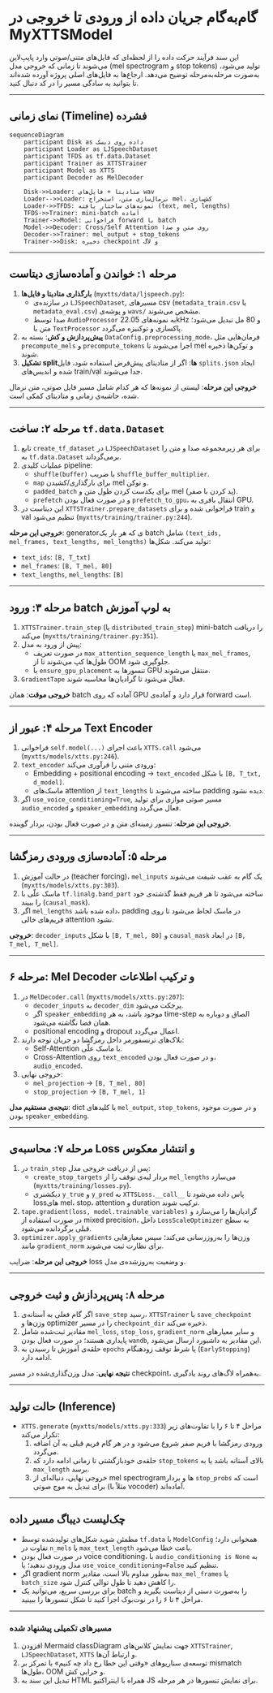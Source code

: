 # گام‌به‌گام جریان داده از ورودی تا خروجی در MyXTTSModel

این سند فرآیند حرکت داده را از لحظه‌ای که فایل‌های متنی/صوتی وارد پایپ‌لاین می‌شوند تا زمانی که خروجی مدل (mel spectrogram و stop tokens) تولید می‌شود، به‌صورت مرحله‌به‌مرحله توضیح می‌دهد. ارجاع‌ها به فایل‌های اصلی پروژه آورده شده‌اند تا بتوانید به سادگی مسیر را در کد دنبال کنید.

---

## نمای زمانی (Timeline) فشرده
```mermaid
sequenceDiagram
    participant Disk as داده روی دیسک
    participant Loader as LJSpeechDataset
    participant TFDS as tf.data.Dataset
    participant Trainer as XTTSTrainer
    participant Model as XTTS
    participant Decoder as MelDecoder

    Disk->>Loader: متادیتا + فایل‌های wav
    Loader-->>Loader: نرمال‌سازی متن، استخراج mel، کش‌سازی
    Loader->>TFDS: نمونه‌های ساختار یافته (text, mel, lengths)
    TFDS->>Trainer: mini-batch آماده
    Trainer->>Model: فراخوانی forward با batch
    Model->>Decoder: Cross/Self Attention روی متن و صدا
    Decoder->>Trainer: mel_output + stop_tokens
    Trainer->>Disk: ذخیره checkpoint و لاگ
```

---

## مرحله ۱: خواندن و آماده‌سازی دیتاست
1. **بارگذاری متادیتا و فایل‌ها** (`myxtts/data/ljspeech.py`):
   - در سازنده‌ی `LJSpeechDataset`, مسیرهای csv (`metadata_train.csv` یا `metadata_eval.csv`) و پوشه‌ی `wavs/` مشخص می‌شوند.
   - صدا توسط `AudioProcessor` به نمونه‌های 22.05kHz و 80 مل تبدیل می‌شود؛ متن با `TextProcessor` پاکسازی و توکنیزه می‌گردد.
2. **پیش‌پردازش و کش**: بسته به `DataConfig.preprocessing_mode`، فرمان‌هایی مثل `precompute_mels` و `precompute_tokens` اجرا می‌شوند تا mel و توکن‌ها ذخیره شوند.
3. **تشکیل splitها**: اگر از متادیتای پیش‌فرض استفاده شود، فایل `splits.json` ایجاد شده و اندیس‌های train/val جدا می‌شوند.

**خروجی این مرحله**: لیستی از نمونه‌ها که هر کدام شامل مسیر فایل صوتی، متن نرمال شده، حاشیه‌ی زمانی و متادیتای کمکی است.

---

## مرحله ۲: ساخت `tf.data.Dataset`
1. تابع `create_tf_dataset` در `LJSpeechDataset` برای هر زیرمجموعه صدا و متن را به `tf.data.Dataset` برمی‌گرداند.
2. عملیات کلیدی pipeline:
   - `shuffle(buffer)` با ضریب `shuffle_buffer_multiplier`.
   - `map` برای بارگذاری/کشیدن mel و توکن.
   - `padded_batch` برای یکدست کردن طول متن و mel (پد کردن با صفر).
   - `prefetch` و در صورت فعال بودن `prefetch_to_gpu`، انتقال بافری به GPU.
3. این دیتاست در `XTTSTrainer.prepare_datasets` فراخوانی شده و برای train و val تنظیم می‌شود (`myxtts/training/trainer.py:244`).

**خروجی این مرحله**: generatorی که هر بار یک batch شامل `(text_ids, mel_frames, text_lengths, mel_lengths)` تولید می‌کند. شکل‌ها:
- `text_ids`: `[B, T_txt]`
- `mel_frames`: `[B, T_mel, 80]`
- `text_lengths`, `mel_lengths`: `[B]`

---

## مرحله ۳: ورود batch به لوپ آموزش
1. `XTTSTrainer.train_step` (یا `distributed_train_step`) mini-batch را دریافت می‌کند (`myxtts/training/trainer.py:351`).
2. پیش از ورود به مدل:
   - در صورت تعریف `max_attention_sequence_length` یا `max_mel_frames`, طول‌ها کپ می‌شوند تا از OOM جلوگیری شود.
   - با `ensure_gpu_placement` تنسورها به GPU منتقل می‌شوند.
3. `GradientTape` فعال می‌شود تا گرادیان‌ها محاسبه شوند.

**خروجی موقت**: همان batch آماده که روی GPU قرار دارد و آماده‌ی forward است.

---

## مرحله ۴: عبور از Text Encoder
1. فراخوانی `self.model(...)` باعث اجرای `XTTS.call` می‌شود (`myxtts/models/xtts.py:246`).
2. `text_encoder` ورودی متنی را فرآوری می‌کند:
   - Embedding + positional encoding → `text_encoded` با شکل `[B, T_txt, d_model]`.
   - ماسک‌های attention از `text_lengths` ساخته می‌شوند تا padding دیده نشود.
3. اگر `use_voice_conditioning=True`, مسیر صوتی موازی برای تولید `audio_encoded` و `speaker_embedding` فعال می‌گردد.

**خروجی این مرحله**: تنسور زمینه‌ای متن و در صورت فعال بودن، بردار گوینده.

---

## مرحله ۵: آماده‌سازی ورودی رمزگشا
1. در حالت آموزش (teacher forcing)، `mel_inputs` یک گام به عقب شیفت می‌شوند (`myxtts/models/xtts.py:303`).
2. ماسک علّی با `tf.linalg.band_part` ساخته می‌شود تا هر فریم فقط گذشته‌ی خود را ببیند (`causal_mask`).
3. اگر `mel_lengths` داده شده باشد، padding در ماسک لحاظ می‌شود تا روی فریم‌های خالی attention نشود.

**خروجی**: `decoder_inputs` با شکل `[B, T_mel, 80]` و `causal_mask` در ابعاد `[B, T_mel, T_mel]`.

---

## مرحله ۶: Mel Decoder و ترکیب اطلاعات
1. در `MelDecoder.call` (`myxtts/models/xtts.py:207`):
   - `decoder_inputs` به `decoder_dim` پرجکت می‌شود.
   - اگر `speaker_embedding` موجود باشد، به هر time-step الصاق و دوباره به همان فضا نگاشته می‌شود.
   - positional encoding و dropout اعمال می‌گردد.
2. بلاک‌های ترنسفورمر داخل رمزگشا دو جریان توجه دارند:
   - Self-Attention با ماسک علّی.
   - Cross-Attention روی `text_encoded` و در صورت فعال بودن، `audio_encoded`.
3. خروجی نهایی:
   - `mel_projection` → `[B, T_mel, 80]`
   - `stop_projection` → `[B, T_mel, 1]`

**نتیجه‌ی مستقیم مدل**: dict با کلیدهای `mel_output`, `stop_tokens`, و در صورت موجود بودن `speaker_embedding`.

---

## مرحله ۷: محاسبه‌ی Loss و انتشار معکوس
1. در `train_step` پس از دریافت خروجی مدل:
   - `create_stop_targets` بردار لبه‌ی توقف را از `mel_lengths` می‌سازد (`myxtts/training/losses.py`).
   - دیکشنری `y_true` و `y_pred` به `XTTSLoss.__call__` پاس داده می‌شود تا lossهای mel، stop، attention و duration ترکیب شوند.
2. `tape.gradient(loss, model.trainable_variables)` گرادیان‌ها را می‌سازد و در صورت استفاده از mixed precision، داخل `LossScaleOptimizer` به سطح قبلی برگردانده می‌شود.
3. `optimizer.apply_gradients` وزن‌ها را به‌روزرسانی می‌کند؛ سپس معیارهایی مانند `gradient_norm` برای نظارت ثبت می‌شوند.

**خروجی این مرحله**: ضرایب loss و وضعیت به‌روزشده‌ی مدل.

---

## مرحله ۸: پس‌پردازش و ثبت خروجی
1. اگر گام فعلی به آستانه‌ی `save_step` رسید، `XTTSTrainer` با `save_checkpoint` وزن‌ها و optimizer را در مسیر `checkpoint_dir` ذخیره می‌کند.
2. مقادیر ثبت‌شده شامل `mel_loss`, `stop_loss`, `gradient_norm` و سایر معیارهای پایداری هستند؛ در صورت فعال بودن `wandb`, این مقادیر به داشبورد ارسال می‌شود.
3. حلقه‌ی آموزش تا رسیدن به `epochs` یا شرط توقف زودهنگام (`EarlyStopping`) ادامه دارد.

**نتیجه نهایی**: مدل وزن‌گذاری‌شده در مسیر checkpoint، به‌همراه لاگ‌های روند یادگیری.

---

## حالت تولید (Inference)
- `XTTS.generate` (`myxtts/models/xtts.py:333`) مراحل ۴ تا ۶ را با تفاوت‌های زیر تکرار می‌کند:
  1. ورودی رمزگشا با فریم صفر شروع می‌شود و در هر گام فریم قبلی به آن اضافه می‌گردد.
  2. حلقه‌ی خودبازگشتی تا زمانی ادامه دارد که `stop_tokens` بالای آستانه باشد یا به `max_length` برسد.
  3. خروجی نهایی، دنباله‌ای از mel spectrogramها و بردار `stop_probs` است که برای تبدیل به موج صوتی (مثلاً با vocoder) آماده‌اند.

---

## چک‌لیست دیباگ مسیر داده
- مطمئن شوید شکل‌های تولیدشده توسط `tf.data` با `ModelConfig` همخوانی دارد؛ تفاوت در `n_mels` یا `max_text_length` باعث خطا می‌شود.
- در صورت فعال بودن voice conditioning، با `audio_conditioning is None` به مدل ورودی ندهید؛ یا `use_voice_conditioning=False` تنظیم کنید.
- اگر gradient norm به‌طور مداوم بالا است، مقادیر `max_mel_frames` یا `batch_size` را کاهش دهید تا طول توالی کنترل شود.
- برای بررسی سریع، می‌توانید یک batch را به‌صورت دستی از دیتاست بگیرید و مراحل ۴ تا ۶ را در نوت‌بوک اجرا کنید تا شکل تنسورها را ببینید.

---

### مسیرهای تکمیلی پیشنهاد شده
1. افزودن Mermaid classDiagram جهت نمایش کلاس‌های `XTTSTrainer`, `LJSpeechDataset`, `XTTS` و ارتباط آن‌ها.
2. توسعه‌ی سناریوهای «وقتی این خطا رخ داد چه کنیم» با تمرکز بر mismatch طول‌ها، OOM و خرابی کش.
3. تبدیل این سند به HTML همراه با اینتراکتیو JS برای نمایش تنسورها در هر مرحله.
